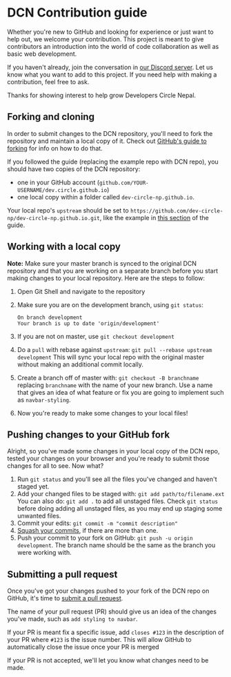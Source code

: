 # DCN Contribution guide
Whether you're new to GitHub and looking for experience or just want to help out, we welcome your contribution. This project is meant to give contributors an introduction into the world of code collaboration as well as basic web development.

If you haven't already, join the conversation in  [our Discord server](https://discord.gg/acVJSXP). Let us know what you want to add to this project. If you need help with making a contribution, feel free to ask.

Thanks for showing interest to help grow Developers Circle Nepal.

## Forking and cloning
In order to submit changes to the DCN repository, you'll need to fork the repository and maintain a local copy of it. Check out [GitHub's guide to forking](https://help.github.com/articles/fork-a-repo/) for info on how to do that.

If you followed the guide (replacing the example repo with DCN repo), you should have two copies of the DCN repository:
- one in your GitHub account (`github.com/YOUR-USERNAME/dev.circle.github.io`)
- one local copy within a folder called `dev-circle-np.github.io`.

Your local repo's `upstream` should be set to `https://github.com/dev-circle-np/dev-circle-np.github.io.git`, like the example in [this section](https://help.github.com/articles/fork-a-repo/#step-3-configure-git-to-sync-your-fork-with-the-original-spoon-knife-repository) of the guide.

## Working with a local copy
**Note:** Make sure your master branch is synced to the original DCN repository and that you are working on a separate branch before you start making changes to your local repository. Here are the steps to follow:

1. Open Git Shell and navigate to the repository
2. Make sure you are on the development branch, using `git status`:

   ```
   On branch development
   Your branch is up to date 'origin/development'
   ```
   
3. If you are not on master, use `git checkout development`
4. Do a `pull` with rebase against `upstream`:
   `git pull --rebase upstream development`
   This will sync your local repo with the original master without making an additional commit locally.
5. Create a branch off of master with: `git checkout -B branchname` replacing `branchname` with the name of your new branch. Use a name that gives an idea of what feature or fix you are going to implement such as `navbar-styling`.
6. Now you're ready to make some changes to your local files!

## Pushing changes to your GitHub fork
Alright, so you've made some changes in your local copy of the DCN repo, tested your changes on your browser and you're ready to submit those changes for all to see. Now what?

1. Run `git status` and you'll see all the files you've changed and haven't staged yet.
2. Add your changed files to be staged with: `git add path/to/filename.ext` You can also do: `git add .` to add all unstaged files. Check `git status` before doing adding all unstaged files, as you may end up staging some unwanted files.
3. Commit your edits: `git commit -m "commit description"`
4. [Squash your commits](http://gitready.com/advanced/2009/02/10/squashing-commits-with-rebase.html), if there are more than one.
5. Push your commit to your fork on GitHub: `git push -u origin development`. The branch name should be the same as the branch you were working with.

## Submitting a pull request
Once you've got your changes pushed to your fork of the DCN repo on GitHub, it's time to [submit a pull request](https://help.github.com/articles/creating-a-pull-request/).

The name of your pull request (PR) should give us an idea of the changes you've made, such as `add styling to navbar`.

If your PR is meant fix a specific issue, add `closes #123` in the description of your PR where `#123` is the issue number. This will allow GitHub to automatically close the issue once your PR is merged

If your PR is not accepted, we'll let you know what changes need to be made.